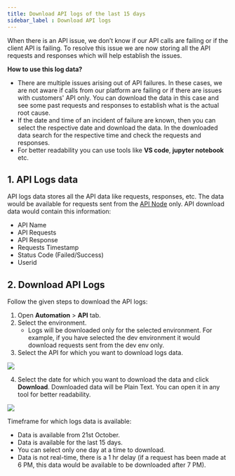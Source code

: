 ```yaml
---
title: Download API logs of the last 15 days
sidebar_label : Download API logs 
---
```


When there is an API issue, we don’t know if our API calls are failing or if the client API is failing. To resolve this issue we are now storing all the API requests and responses which will help establish the issues.

**How to use this log data?**

- There are multiple issues arising out of API failures. In these cases, we are not aware if calls from our platform are failing or if there are issues with customers' API only. You can download the data in this case and see some past requests and responses to establish what is the actual root cause.
- If the date and time of an incident of failure are known, then you can select the respective date and download the data. In the downloaded data search for the respective time and check the requests and responses.
- For better readability you can use tools like **VS code**, **jupyter notebook** etc.


## 1. API Logs data

API logs data stores all the API data like requests, responses, etc. The data would be available for requests sent from the [API Node](https://docs.yellow.ai/docs/platform_concepts/studio/build/nodes/action-nodes#21-api) only.
API download data would contain this information:
* API Name
* API Requests
* API Response
* Requests Timestamp 
* Status Code (Failed/Success)
* Userid


## 2. Download API Logs

Follow the given steps to download the API logs:

1. Open **Automation** > **API** tab.
2. Select the environment.
    - Logs will be downloaded only for the selected environment. For example, if you have selected the dev environment it would download requests sent from the dev env only.
3. Select the API for which you want to download logs data.

![](https://i.imgur.com/aMdmxq9.jpg)

4. Select the date for which you want to download the data and click **Download**. Downloaded data will be Plain Text. You can open it in any tool for better readability.

![](https://i.imgur.com/mAy70vq.png)

Timeframe for which logs data is available:  
- Data is available from 21st October.
- Data is available for the last 15 days.
- You can select only one day at a time to download.
- Data is not real-time, there is a 1 hr delay (if a request has been made at 6 PM, this data would be available to be downloaded after 7 PM).



